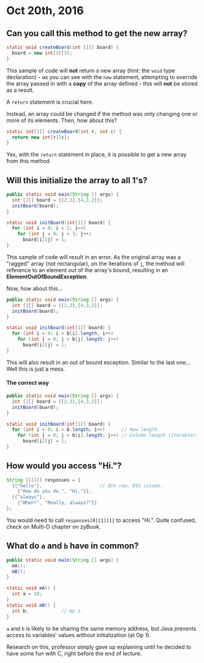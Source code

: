 Oct 20th, 2016
==============

Can you call this method to get the new array?
----------------------------------------------

```java
static void createBoard(int [][] board) {
  board = new int[3][3];
}
```

This sample of code will **not** return a new array (hint: the `void` type declaration) - as you can see with the `new` statement, attempting to override the array passed in with a **copy** of the array defined - this will **not** be stored as a result.

A `return` statement is crucial here.

Instead, an array could be changed if the method was only changing one or more of its elements. Then, how about this?

```java
static int[][] createBoard(int r, int c) {
  return new int[r][c];
}
```

Yes, with the `return` statement in place, it is possible to get a new array from this method.

Will this initialize the array to all 1's?
------------------------------------------

```java
public static void main(String [] args) {
  int [][] board = {{2,3},{4,3,2}};
  initBoard(board);
}

static void initBoard(int[][] board) {
  for (int i = 0; i < 2; i++)
    for (int j = 0; j < 3; j++)
      board[i][j] = 1;
}
```

This sample of code will result in an error. As the original array was a "ragged" array (not rectangular), on the iterations of `j`, the method will reference to an element out of the array's bound, resulting in an **ElementOutOfBoundException**.

Now, how about this...

```java
public static void main(String [] args) {
  int [][] board = {{2,3},{4,3,2}};
  initBoard(board);
}

static void initBoard(int[][] board) {
  for (int i = 0; i < b[i].length; i++)
    for (int j = 0; j < b[j].length; j++)
      board[i][j] = 1;
}
```

This will also result in an out of bound exception. Similar to the last one... Well this is just a mess.

#### The correct way

```java
public static void main(String [] args) {
  int [][] board = {{2,3},{4,3,2}};
  initBoard(board);
}

static void initBoard(int[][] board) {
  for (int i = 0; i < b.length; i++)      // Row length.
    for (int j = 0; j < b[i].length; j++) // Column length (iterable).
      board[i][j] = 1;
}
```

How would you access "Hi."?
---------------------------

```java
String [][][] responses = {
  {{"hello"},                     // 0th row, 0th column.
    {"How do you do.", "Hi."}},
  {{"always"},
    {"When?", "Really, always?"}}
};
```

You would need to call `responses[0][1][1]` to access "Hi.". Quite confused, check on Multi-D chapter on zyBook.

What do `a` and `b` have in common?
-----------------------------------

```java
public static void main(String [] args) {
  mA();
  mB();
}

static void mA() {
  int a = 10;
}
static void mB() {
  int b;            // Op 1.
}
```

`a` and `b` is likely to be sharing the same memory address, but Java prevents access to variables' values without initialization (at Op 1).

Research on this, professor simply gave up explaining until he decided to have some fun with C, right before the end of lecture.
